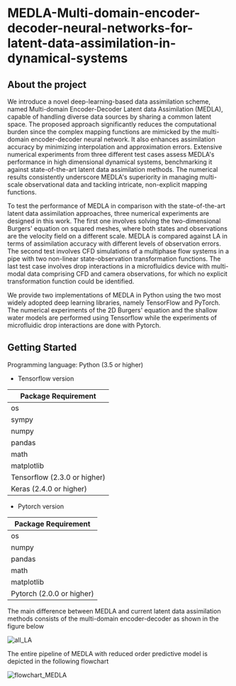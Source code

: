 # MEDLA-Multi-domain-encoder-decoder-neural-networks-for-latent-data-assimilation-in-dynamical-systems

## About the project

We introduce a novel deep-learning-based data assimilation scheme, named Multi-domain Encoder-Decoder Latent data Assimilation (MEDLA), capable of handling diverse data sources by sharing a common latent space.
The proposed approach significantly reduces the computational burden since the complex mapping functions are mimicked by the multi-domain encoder-decoder neural network. 
It also enhances assimilation accuracy by minimizing interpolation and approximation errors. Extensive numerical experiments from three different test cases assess MEDLA's performance in high dimensional dynamical 
systems, benchmarking it against state-of-the-art latent data assimilation methods. The numerical results consistently underscore MEDLA's superiority in managing multi-scale observational data and tackling intricate, non-explicit mapping functions.


To test the performance of MEDLA in comparison with the state-of-the-art latent data assimilation approaches, three numerical experiments are designed in this work. The first one involves solving the two-dimensional Burgers' equation
on squared meshes, where both states and observations are the velocity field on a different scale. MEDLA is compared against LA in terms of assimilation accuracy with different levels of observation errors. The second test involves CFD simulations of a multiphase flow 
systems in a pipe with two non-linear state-observation transformation functions. The last test case involves  drop interactions in a microfluidics device with multi-modal data comprising CFD and camera observations, for which no explicit transformation function could be identified.


We provide two implementations of MEDLA in Python using the two most widely adopted deep learning libraries, namely TensorFlow and PyTorch. The numerical experiments of the 2D Burgers' equation and the shallow water models are performed using Tensorflow while the experiments of microfluidic drop interactions are done with Pytorch. 

## Getting Started

Programming language: Python (3.5 or higher)


*   Tensorflow version

| Package Requirement                        |
|--------------------------------------------|
| os                                         |
| sympy                                      |
| numpy                                      |
| pandas                                     |
| math                                       |
| matplotlib                                 |
| Tensorflow (2.3.0 or higher)               |
| Keras (2.4.0 or higher)                    |

*   Pytorch version

| Package Requirement                        |
|--------------------------------------------|
| os                                         |
| numpy                                      |
| pandas                                     |
| math                                       |
| matplotlib                                 |
| Pytorch (2.0.0 or higher)                  |

The main difference between MEDLA and current latent data assimilation methods consists of the multi-domain encoder-decoder as shown in the figure below

![all_LA](https://github.com/DL-WG/MEDLA-Multi-domain-encoder-decoder-neural-networks-for-latent-data-assimilation-in-dynamical-systems/assets/28357071/5b82813e-061f-4315-be48-79cdb302086d)

The entire pipeline of MEDLA with reduced order predictive model is depicted in the following flowchart

![flowchart_MEDLA](https://github.com/DL-WG/MEDLA-Multi-domain-encoder-decoder-neural-networks-for-latent-data-assimilation-in-dynamical-systems/assets/28357071/d7bd516a-c5d2-4d12-a746-d1c66bffa3eb)

